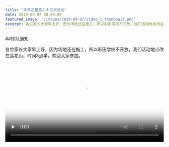 ```yaml
---
title: '未来之星第二十五次活动'
date: 2019-09-07 00:00:00
featured_image: '/images/2019-09-07/video_1_thumbnail.png'
excerpt: 各位家长大家早上好，因为场地还在施工，所以彩田学校不开放，我们活动地点改在莲花山，时间8点半，欢迎大家参加。
---
```


##球队通知

各位家长大家早上好，因为场地还在施工，所以彩田学校不开放，我们活动地点改在莲花山，时间8点半，欢迎大家参加。

<video id="video" controls="" preload="none" poster="/images/2019-09-07/video_1_thumbnail.png" width="100%">
      <source id="mp4" src="/images/2019-09-07/video_1.mp4" type="video/mp4">
      <p>Your user agent does not support the HTML5 Video element.</p>
</video>